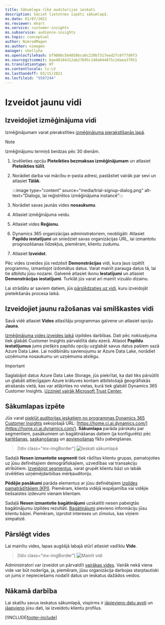 ```yaml
---
title: Sākumlapa rīkā auditorijas ieskati
description: Sāciet lietotnes izpēti sākumlapā.
ms.date: 01/07/2021
ms.reviewer: mhart
ms.service: customer-insights
ms.subservice: audience-insights
ms.topic: conceptual
author: NimrodMagen
ms.author: nimagen
manager: shellyha
ms.openlocfilehash: bf9080c564850bca0c239b7317eed2fc0f77d9f3
ms.sourcegitcommit: bae40184312ab27b95c140a044875c2daea37951
ms.translationtype: HT
ms.contentlocale: lv-LV
ms.lasthandoff: 03/15/2021
ms.locfileid: "5597244"
---
```

# <a name="create-a-new-environment"></a>Izveidot jaunu vidi

## <a name="create-a-trial-environment"></a>Izveidojiet izmēģinājuma vidi

Izmēģinājumam varat pierakstīties [izmēģinājuma pierakstīšanās lapā](https://dynamics.microsoft.com/get-started/free-trial/?appname=customerinsights). 

> [!NOTE]
> Izmēģinājumu termiņš beidzas pēc 30 dienām.

1. Izvēlieties opciju **Pieteikties bezmaksas izmēģinājumam** un atlasiet **Pieteikties tūlīt**.

1. Norādiet darba vai mācību e-pasta adresi, pastāstiet vairāk par sevi un atlasiet **Tālāk**.

   :::image type="content" source="media/trial-signup-dialog.png" alt-text="Dialogs, lai reģistrētos izmēģinājuma instancē":::

1. Norādiet savas jaunās vides **nosaukumu**. 

1. Atlasiet izmēģinājuma veidu.

1. Atlasiet vides **Reģionu**.

1. Dynamics 365 organizācijas administratoriem, neobligāti: Atlasiet **Papildu iestatījumi** un sniedziet savas organizācijas URL, lai izmantotu prognozēšanas līdzekļus, piemēram, klientu zudumu.

1. Atlasiet **Izveidot**. 

Pēc vides izveides jūs redzēsit **Demonstrācijas** vidi, kura ļaus izpētīt programmu, izmantojot izdomātus datus. Varat mainīt parauga datus tā, lai tie atbilstu jūsu nozarei. Galvenē atlasiet ikonu **Iestatījumi** un atlasiet **Demonstrācijas iestatījumi**. Turklāt jūs varat arī mainīt vizuālo dizainu. 

Lai strādātu ar saviem datiem, jūs [pārslēdzaties uz vidi](#switch-environments), kuru izveidojāt pieteikšanās procesa laikā.

## <a name="create-a-new-production-or-sandbox-environment"></a>Izveidojiet jaunu ražošanas vai smilškastes vidi

Savā vidē atlasiet **Vides** atlasītāju programmas galvene un atlasiet opciju **Jauns**.

[Izmēģinājuma vides izveides laikā](#create-a-trial-environment) izpildies darbības. Dati pēc noklusējuma tiek glabāti Customer Insights pārvaldītā datu ezerā. Atlasot **Papildu iestatījumus** jums piešķirs papildu opciju uzglabāt savus datus pašiem sazā Azure Data Lake. Lai nodibinātu savienojumu ar Azure Data Lake, norādiet uzņēmuma nosaukumu un uzņēmuma atslēgu. 

> [!IMPORTANT]
> Saglabājot datus Azure Data Lake Storage, jūs piekrītat, ka dati tiks pārsūtīti un glabāti attiecīgajam Azure krātuves kontam atbilstošajā ģeogrāfiskās atrašanās vietā, kas var atšķirties no vietas, kurā tiek glabāti Dynamics 365 Customer Insights. [Uzziniet vairāk Microsoft Trust Center.](https://www.microsoft.com/trust-center)

## <a name="explore-the-home-page"></a>Sākumlapas izpēte

Jūs varat [piekļūt auditorijas ieskatiem no programmas Dynamics 365 Customer Insights](https://home.ci.ai.dynamics.com/) sekojošajā URL: [https://home.ci.ai.dynamics.com/](https://home.ci.ai.dynamics.com/).
**Sākumlapa** parāda pārskatu par segmentiem, pasākumiem un bagātināšanas datiem (ja konfigurēts) pēc [kartēšanas](map-entities.md), [saskaņošanas](match-entities.md) un [apvienošanas](merge-entities.md) fāžu pabeigšanas.

> [!div class="mx-imgBorder"] 
> ![Ieskati sākumlapā](media/home-page-insights.png "Ieskati sākumlapā")

Sadaļā **Nesen izmantotie segmenti** tiek rādītas klientu grupas, pamatojoties uz jūsu definētajiem demogrāfiskajiem, uzvedības vai transakciju atribūtiem. [Izveidojot segmentus](segments.md), varat grupēt klientu bāzi un labāk izvēlēties uzņēmējdarbības mērķauditoriju.

**Pēdējie pasākumi** parāda elementus ar jūsu definētajiem [izpildes pamatrādītājiem (KPI)](measures.md). Piemēram, klienta vidējā iespējamība vai vidējie tiešsaistes izdevumi vienam klientam.

Sadaļā **Nesen izmantotie bagātinājumi** uzskaitīti nesen pabeigtās bagātinājumu izpildes rezultāti. [Bagātinājumi](enrichment-hub.md) pievieno informāciju jūsu klientu bāzei. Piemēram, izprotot intereses un zīmolus, kas viņiem simpatizē.

## <a name="switch-environments"></a>Pārslēgt vides

Lai mainītu vides, lapas augšējā labajā stūrī atlasiet vadīklu **Vide**.

> [!div class="mx-imgBorder"] 
> ![Mainīt vidi](media/home-page-environment-switcher.png "Mainīt vidi")

Administratori var izveidot un pārvaldīt [vairākas vides](manage-environments.md). Vairāk nekā viena vide var būt noderīga, ja, piemēram, jūsu organizācija darbojas starptautiski un jums ir nepieciešams nodalīt datus un ieskatus dažādos veidos.

## <a name="next-step"></a>Nākamā darbība

Lai skatītu savus ieskatus sākumlapā, vispirms ir [jāpievieno datu avoti](data-sources.md) un [jāapvieno](data-unification.md) jūsu dati, lai izveidotu klientu profilus.


[!INCLUDE[footer-include](../includes/footer-banner.md)]
